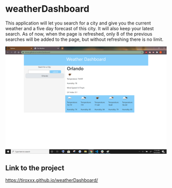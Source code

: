 # weatherDashboard

This application will let you search for a city and give you the current weather and a five day forecast of this city. It will also keep your latest search. As of now, when the page is refreshed, only 8 of the previous searches will be added to the page, but without refreshing there is no limit.

![alt text](assets/screenshot.PNG)

## Link to the project
https://tiroxxx.github.io/weatherDashboard/